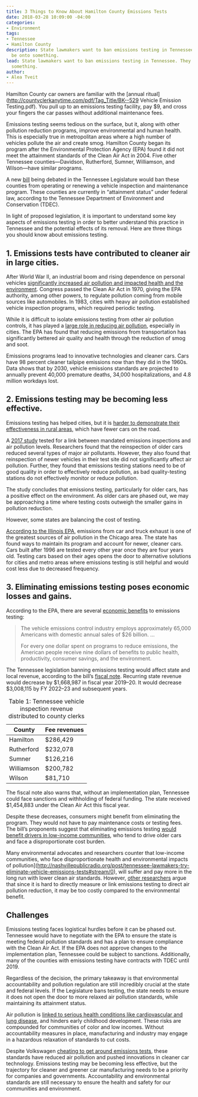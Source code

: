 ```yaml
---
title: 3 Things to Know About Hamilton County Emissions Tests
date: 2018-03-28 10:09:00 -04:00
categories:
- Environment
tags:
- Tennessee
- Hamilton County
description: State lawmakers want to ban emissions testing in Tennessee. They might
  be onto something.
lead: State lawmakers want to ban emissions testing in Tennessee. They might be onto
  something.
author:
- Alea Tveit
---
```


Hamilton County car owners are familiar with the [annual ritual](http://countyclerkanytime.com/pdf/Tag_Title/BK--529 Vehicle Emission Testing.pdf). You pull up to an emissions testing facility, pay $9, and cross your fingers the car passes without additional maintenance fees. 

Emissions testing seems tedious on the surface, but it, along with other pollution reduction programs, improve environmental and human health. This is especially true in metropolitan areas where a high number of vehicles pollute the air and create smog. Hamilton County began its program after the Environmental Protection Agency (EPA) found it did not meet the attainment standards of the Clean Air Act in 2004. Five other Tennessee counties—Davidson, Rutherford, Sumner, Williamson, and Wilson—have similar programs.

A new [bill](http://wapp.capitol.tn.gov/apps/BillInfo/Default.aspx?BillNumber=SB2656&GA=110) being debated in the Tennessee Legislature would ban these counties from operating or renewing a vehicle inspection and maintenance program. These counties are currently in “attainment status” under federal law, according to the Tennessee Department of Environment and Conservation (TDEC).

In light of proposed legislation, it is important to understand some key aspects of emissions testing in order to better understand this practice in Tennessee and the potential effects of its removal. Here are three things you should know about emissions testing.

## 1. Emissions tests have contributed to cleaner air in large cities.

After World War II, an industrial boom and rising dependence on personal vehicles [significantly increased air pollution and impacted health and the environment](https://www.epa.gov/air-pollution-transportation/accomplishments-and-success-air-pollution-transportation). Congress passed the Clean Air Act in 1970, giving the EPA authority, among other powers, to regulate pollution coming from mobile sources like automobiles. In 1983, cities with heavy air pollution established vehicle inspection programs, which required periodic testing. 

While it is difficult to isolate emissions testing from other air pollution controls, it has played a [large role in reducing air pollution](https://www.epa.gov/air-pollution-transportation/smog-soot-and-local-air-pollution), especially in cities. The EPA has found that reducing emissions from transportation has significantly bettered air quality and health through the reduction of smog and soot.

Emissions programs lead to innovative technologies and cleaner cars. Cars have 98 percent cleaner tailpipe emissions now than they did in the 1960s. Data shows that by 2030, vehicle emissions standards are projected to annually prevent 40,000 premature deaths, 34,000 hospitalizations, and 4.8 million workdays lost.

## 2. Emissions testing may be becoming less effective.

Emissions testing has helped cities, but it is [harder to demonstrate their effectiveness in rural areas](http://www.latimes.com/nation/la-na-emissions-standards-20150924-story.html), which have fewer cars on the road.

A [2017 study](http://www.nber.org/papers/w23966) tested for a link between mandated emissions inspections and air pollution levels. Researchers found that the reinspection of older cars reduced several types of major air pollutants. However, they also found that reinspection of newer vehicles in their test site did not significantly affect air pollution. Further, they found that emissions testing stations need to be of good quality in order to effectively reduce pollution, as bad quality-testing stations do not effectively monitor or reduce pollution.

The study concludes that emissions testing, particularly for older cars, has a positive effect on the environment. As older cars are phased out, we may be approaching a time where testing costs outweigh the smaller gains in pollution reduction.

However, some states are balancing the cost of testing. 

[According to the Illinois EPA](http://www.epa.illinois.gov/topics/air-quality/mobile-sources/vehicle-emissions-testing/index), emissions from car and truck exhaust is one of the greatest sources of air pollution in the Chicago area. The state has found ways to maintain its program and account for newer, cleaner cars. Cars built after 1996 are tested every other year once they are four years old. Testing cars based on their ages opens the door to alternative solutions for cities and metro areas where emissions testing is still helpful and would cost less due to decreased frequency.

## 3. Eliminating emissions testing poses economic losses and gains.

According to the EPA, there are several [economic benefits](https://www.epa.gov/air-pollution-transportation/accomplishments-and-success-air-pollution-transportation) to emissions testing:

> The vehicle emissions control industry employs approximately 65,000 Americans with domestic annual sales of $26 billion. ...
> 
> For every one dollar spent on programs to reduce emissions, the American people receive nine dollars of benefits to public health, productivity, consumer savings, and the environment.

The Tennessee legislation banning emissions testing would affect state and local revenue, according to the bill’s [fiscal note](http://www.capitol.tn.gov/Bills/110/Fiscal/HB1782.pdf). Recurring state revenue would decrease by $1,668,987 in fiscal year 2019–20. It would decrease $3,008,115 by FY 2022–23 and subsequent years.

<table>
  <caption>Table 1: Tennessee vehicle inspection revenue distributed to county clerks</caption>
  <thead>
    <tr>
      <th>County</th>
      <th>Fee revenues</th>
    </tr>
  </thead>
  <tbody>
    <tr>
      <td>Hamilton</td>
      <td>$286,429</td>
    </tr>
    <tr>
      <td>Rutherford</td>
      <td>$232,078</td>
    </tr>
    <tr>
      <td>Sumner</td>
      <td>$126,216</td>
    </tr>
    <tr>
      <td>Williamson</td>
      <td>$200,782</td>
    </tr>
    <tr>
      <td>Wilson</td>
      <td>$81,710</td>
    </tr>
  </tbody>
</table>

The fiscal note also warns that, without an implementation plan, Tennessee could face sanctions and withholding of federal funding. The state received $1,454,883 under the Clean Air Act this fiscal year. 

Despite these decreases, consumers might benefit from eliminating the program. They would not have to pay maintenance costs or testing fees. The bill’s proponents suggest that eliminating emissions testing [would benefit drivers in low-income communities](http://nashvillepublicradio.org/post/tennessee-lawmakers-try-eliminate-vehicle-emissions-tests#stream/0), who tend to drive older cars and face a disproportionate cost burden.

Many environmental advocates and researchers counter that low-income communities, who face disproportionate health and environmental impacts of pollution](http://nashvillepublicradio.org/post/tennessee-lawmakers-try-eliminate-vehicle-emissions-tests#stream/0), will suffer and pay more in the long run with lower clean air standards. However, [other researchers](http://www.latimes.com/nation/la-na-emissions-standards-20150924-story.html) argue that since it is hard to directly measure or link emissions testing to direct air pollution reduction, it may be too costly compared to the environmental benefit. 

## Challenges

Emissions testing faces logistical hurdles before it can be phased out. Tennessee would have to negotiate with the EPA to ensure the state is meeting federal pollution standards and has a plan to ensure compliance with the Clean Air Act. If the EPA does not approve changes to the implementation plan, Tennessee could be subject to sanctions. Additionally, many of the counties with emissions testing have contracts with TDEC until 2019. 

Regardless of the decision, the primary takeaway is that environmental accountability and pollution regulation are still incredibly crucial at the state and federal levels. If the Legislature bans testing, the state needs to ensure it does not open the door to more relaxed air pollution standards, while maintaining its attainment status.

Air pollution is [linked to serious health conditions like cardiovascular and lung disease](https://www.epa.gov/mobile-source-pollution/how-mobile-source-pollution-affects-your-health), and hinders early childhood development. These risks are compounded for communities of color and low incomes. Without accountability measures in place, manufacturing and industry may engage in a hazardous relaxation of standards to cut costs.

Despite Volkswagen [cheating to get around emissions tests](https://www.nytimes.com/interactive/2015/business/international/vw-diesel-emissions-scandal-explained.html), these standards have reduced air pollution and pushed innovations in cleaner car technology. Emissions testing may be becoming less effective, but the trajectory for cleaner and greener car manufacturing needs to be a priority for companies and governments. Accountability and environmental standards are still necessary to ensure the health and safety for our communities and environment.